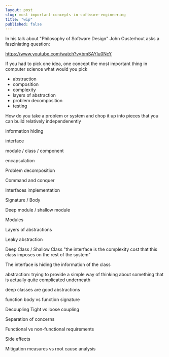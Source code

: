 ```yaml
---
layout: post
slug: most-important-concepts-in-software-engineering
title: "wip"
published: false
---
```




In his talk about "Philosophy of Software Design" John Ousterhout  asks a fasziniating question:

https://www.youtube.com/watch?v=bmSAYlu0NcY

If you had to pick one idea, one concept the most important thing in computer science what would you pick



- abstraction
- composition
- complexity
- layers of abstraction
- problem decomposition 
- testing


How do you take a problem or system and chop it up into pieces that you can build relatively independenently


information hiding 

interface 

module / class / component



encapsulation



Problem decomposition

Command and conquer


Interfaces
implementation


Signature /  Body



Deep module / shallow module


Modules

Layers of abstractions

Leaky abstraction

Deep Class / Shallow Class
"the interface is the complexity cost that this class imposes on the rest of the system"



The interface is hiding the information of the class 


abstraction: trying to provide a simple way of thinking about something that is actually quite complicated underneath 

deep classes are good abstractions


function body vs function signature

Decoupling
Tight vs loose coupling

Separation of concerns

Functional vs non-functional requirements


Side effects


Mitigation measures vs root cause analysis 


